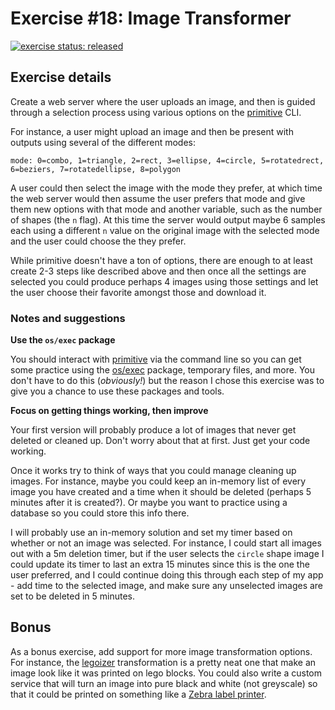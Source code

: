 # Exercise #18: Image Transformer

[![exercise status: released](https://img.shields.io/badge/exercise%20status-released-green.svg?style=for-the-badge)](https://gophercises.com/exercises/transform)

## Exercise details

Create a web server where the user uploads an image, and then is guided through a selection process using various options on the [primitive](https://github.com/fogleman/primitive) CLI.

For instance, a user might upload an image and then be present with outputs using several of the different modes:

```
mode: 0=combo, 1=triangle, 2=rect, 3=ellipse, 4=circle, 5=rotatedrect, 6=beziers, 7=rotatedellipse, 8=polygon
```

A user could then select the image with the mode they prefer, at which time the web server would then assume the user prefers that mode and give them new options with that mode and another variable, such as the number of shapes (the `n` flag). At this time the server would output maybe 6 samples each using a different `n` value on the original image with the selected mode and the user could choose the they prefer.

While primitive doesn't have a ton of options, there are enough to at least create 2-3 steps like described above and then once all the settings are selected you could produce perhaps 4 images using those settings and let the user choose their favorite amongst those and download it.

### Notes and suggestions

**Use the `os/exec` package**

You should interact with [primitive](https://github.com/fogleman/primitive) via the command line so you can get some practice using the [os/exec](https://golang.org/pkg/os/exec/) package, temporary files, and more. You don't have to do this (*obviously!*) but the reason I chose this exercise was to give you a chance to use these packages and tools.

**Focus on getting things working, then improve**

Your first version will probably produce a lot of images that never get deleted or cleaned up. Don't worry about that at first. Just get your code working.

Once it works try to think of ways that you could manage cleaning up images. For instance, maybe you could keep an in-memory list of every image you have created and a time when it should be deleted (perhaps 5 minutes after it is created?). Or maybe you want to practice using a database so you could store this info there.

I will probably use an in-memory solution and set my timer based on whether or not an image was selected. For instance, I could start all images out with a 5m deletion timer, but if the user selects the `circle` shape image I could update its timer to last an extra 15 minutes since this is the one the user preferred, and I could continue doing this through each step of my app - add time to the selected image, and make sure any unselected images are set to be deleted in 5 minutes.

## Bonus

As a bonus exercise, add support for more image transformation options. For instance, the [legoizer](https://github.com/esimov/legoizer) transformation is a pretty neat one that make an image look like it was printed on lego blocks. You could also write a custom service that will turn an image into pure black and white (not greyscale) so that it could be printed on something like a [Zebra label printer](https://www.zebra.com/us/en/products/printers.html).